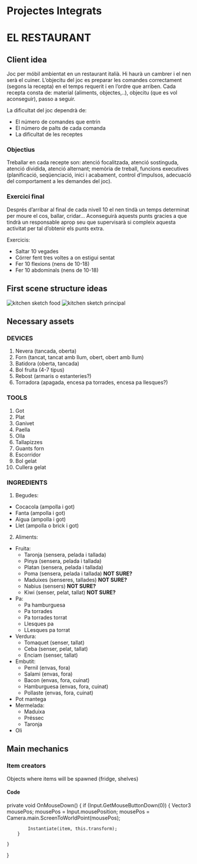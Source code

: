 # Projectes Integrats

# EL RESTAURANT

## Client idea

Joc per móbil ambientat en un restaurant italià. Hi haurà un cambrer i el nen serà el cuiner.
L’objecitu del joc es preparar les comandes correctament (segons la recepta) en el temps requerit i en l’ordre que arriben.
Cada recepta consta de: material (aliments, objectes,..), objecitu (que es vol aconseguir), passo a seguir.

La dificultat del joc dependrà de:
* El número de comandes que entrin
* El número de palts de cada comanda
* La dificultat de les receptes

### Objectius
Treballar en cada recepte son: atenció focalitzada, atenció sostinguda, atenció dividida, atenció alternant; memòria de treball, funcions executives (planificació, seqüenciació, inici i acabament, control d’impulsos, adecuació del comportament a les demandes del joc).

### Exercici final
Després d’arribar al final de cada nivell 10 el nen tindà un temps determinat per moure el cos, ballar,
cridar... Aconseguirà aquests punts gracies a que tindrà un responsable aprop seu que supervisarà si compleix aquesta activitat per tal d’obtenir els punts extra. 

Exercicis:
* Saltar 10 vegades
* Córrer fent tres voltes a on estigui sentat
* Fer 10 flexions (nens de 10-18)
* Fer 10 abdominals (nens de 10-18)


## First scene structure ideas

![kitchen sketch food](https://user-images.githubusercontent.com/48218009/111682890-2a503880-8825-11eb-81a8-1c074f28c8b0.png)
![kitchen sketch principal](https://user-images.githubusercontent.com/48218009/111682900-2d4b2900-8825-11eb-87d5-9f27ae1eb7ad.png)

## Necessary assets

### DEVICES
1. Nevera (tancada, oberta)
1. Forn (tancat, tancat amb llum, obert, obert amb llum)
1. Batidora (oberta, tancada)
1. Bol fruita (4-7 tipus)
1. Rebost (armaris o estanteries?)
1. Torradora (apagada, encesa pa torrades, encesa pa llesques?)

### TOOLS
1.	Got
2.	Plat
3.	Ganivet
4.	Paella
5.	Olla
6.	Tallapizzes
7.	Guants forn
8.	Escorridor
9.	Bol gelat
10.	Cullera gelat

### INGREDIENTS
1.	Begudes:
  * Cocacola (ampolla i got)
  * Fanta (ampolla i got)
  * Aigua (ampolla i got)
  * Llet (ampolla o brick i got)
2.	Aliments:
  * Fruita:
    * Taronja (sensera, pelada i tallada)
    * Pinya (sensera, pelada i tallada)
    * Platan (sensera, pelada i tallada)
    * Poma (sensera, pelada i tallada) **NOT SURE?**
    * Maduixes (senseres, tallades) **NOT SURE?**
    * Nabius (sensers) **NOT SURE?**
    * Kiwi (senser, pelat, tallat) **NOT SURE?**
  * Pa:
    * Pa hamburguesa
    * Pa torrades
    * Pa torrades torrat
    * Llesques pa
    * LLesques pa torrat
  * Verdura:
    * Tomaquet (senser, tallat)
    * Ceba (senser, pelat, tallat)
    * Enciam (senser, tallat)
  * Embutit:
    * Pernil (envas, fora)
    * Salami (envas, fora)
    * Bacon (envas, fora, cuinat)
    * Hamburguesa (envas, fora, cuinat)
    * Pollaste (envas, fora, cuinat)
* Pot mantega
* Mermelada: 
  * Maduixa
  * Préssec 
  * Taronja
* Oli


## Main mechanics

### Item creators

Objects where items will be spawned (fridge, shelves)
#### Code

private void OnMouseDown()
    {
        if (Input.GetMouseButtonDown(0)) {
            Vector3 mousePos;
            mousePos = Input.mousePosition;
            mousePos = Camera.main.ScreenToWorldPoint(mousePos);

            Instantiate(item, this.transform);
        }
        
    }
}
